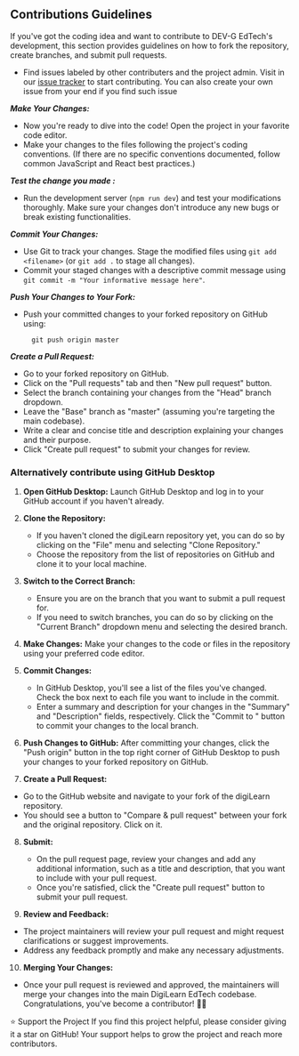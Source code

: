 ## Contributions Guidelines <a name="guide"></a>

If you've got the coding idea and want to contribute to DEV-G EdTech's development, this section provides guidelines on how to fork the repository, create branches, and submit pull requests.

- Find  issues labeled by other contributers and the project admin.  Visit in our [issue tracker](https://github.com/ayusssh01/digiLearn/issues) to start contributing. You can also create your own issue from your end if you find such issue 

***Make Your Changes:***
-   Now you're ready to dive into the code! Open the project in your favorite code editor.
-   Make your changes to the files following the project's coding conventions. (If there are no specific conventions documented, follow common JavaScript and React best practices.)

***Test the change you made :***
-   Run the development server (`npm run dev`) and test your modifications thoroughly. Make sure your changes don't introduce any new bugs or break existing functionalities.

***Commit Your Changes:***

-   Use Git to track your changes. Stage the modified files using `git add <filename>`           (or `git add .` to stage all changes).
-   Commit your staged changes with a descriptive commit message using `git commit -m "Your informative message here"`.

***Push Your Changes to Your Fork:***

-   Push your committed changes to your forked repository on GitHub using:
   
     ```  git push origin master```
    
***Create a Pull Request:***

-   Go to your forked repository on GitHub.
-   Click on the "Pull requests" tab and then "New pull request" button.
-   Select the branch containing your changes from the "Head" branch dropdown.
-   Leave the "Base" branch as "master" (assuming you're targeting the main codebase).
-   Write a clear and concise title and description explaining your changes and their purpose.
-   Click "Create pull request" to submit your changes for review.

### Alternatively contribute using GitHub Desktop

1. **Open GitHub Desktop:**
   Launch GitHub Desktop and log in to your GitHub account if you haven't already.

2. **Clone the Repository:**
   - If you haven't cloned the digiLearn repository yet, you can do so by clicking on the "File" menu and selecting "Clone Repository."
   - Choose the  repository from the list of repositories on GitHub and clone it to your local machine.

3. **Switch to the Correct Branch:**
   - Ensure you are on the branch that you want to submit a pull request for.
   - If you need to switch branches, you can do so by clicking on the "Current Branch" dropdown menu and selecting the desired branch.

4. **Make Changes:**
   Make your changes to the code or files in the repository using your preferred code editor.

5. **Commit Changes:**
   - In GitHub Desktop, you'll see a list of the files you've changed. Check the box next to each file you want to include in the commit.
   - Enter a summary and description for your changes in the "Summary" and "Description" fields, respectively. Click the "Commit to <branch-name>" button to commit your changes to the local branch.

6. **Push Changes to GitHub:**
   After committing your changes, click the "Push origin" button in the top right corner of GitHub Desktop to push your changes to your forked repository on GitHub.

7. **Create a Pull Request:**
  - Go to the GitHub website and navigate to your fork of the digiLearn repository.
  - You should see a button to "Compare & pull request" between your fork and the original repository. Click on it.

8. **Submit:**
   - On the pull request page, review your changes and add any additional information, such as a title and description, that you want to include with your pull request.
   - Once you're satisfied, click the "Create pull request" button to submit your pull request.

9. **Review and Feedback:**

-   The project maintainers  will review your pull request and might request clarifications or suggest improvements.
-   Address any feedback promptly and make any necessary adjustments.

10. **Merging Your Changes:**

-   Once your pull request is reviewed and approved, the maintainers will merge your changes into the main DigiLearn EdTech codebase. Congratulations, you've become a contributor! 🎉🎉

⭐️ Support the Project
If you find this project helpful, please consider giving it a star on GitHub! Your support helps to grow the project and reach more contributors.
